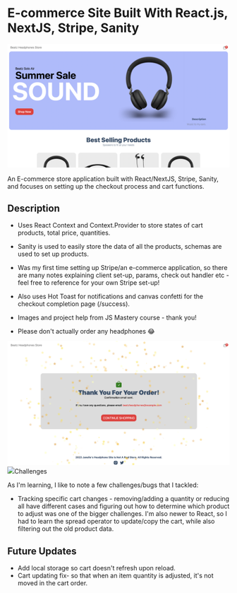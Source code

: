 # E-commerce Site Built With React.js, NextJS, Stripe, Sanity

<img src="/public/site.png">

An E-commerce store application built with React/NextJS, Stripe, Sanity, and focuses on setting up the checkout process and cart functions.

## Description

- Uses React Context and Context.Provider to store states of cart products, total price, quantities.
- Sanity is used to easily store the data of all the products, schemas are used to set up products.
- Was my first time setting up Stripe/an e-commerce application, so there are many notes explaining client set-up, params, check out handler etc - feel free to reference for your own Stripe set-up!

- Also uses Hot Toast for notifications and canvas confetti for the checkout completion page (/success).
- Images and project help from JS Mastery course - thank you!

- Please don't actually order any headphones 😂

<img src="/public/confetti.png">
<img src="/public/cart.png>

## Challenges

As I'm learning, I like to note a few challenges/bugs that I tackled:

- Tracking specific cart changes - removing/adding a quantity or reducing all have different cases and figuring out how to determine which product to adjust was one of the bigger challenges. I'm also newer to React, so I had to learn the spread operator to update/copy the cart, while also filtering out the old product data.

## Future Updates

- Add local storage so cart doesn't refresh upon reload.
- Cart updating fix- so that when an item quantity is adjusted, it's not moved in the cart order.
